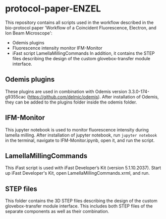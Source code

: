 # protocol-paper-ENZEL

This repository contains all scripts used in the workflow described in the bio-protocol paper 'Workflow of a Coincident Fluorescence, Electron, and Ion Beam Microscope':
- Odemis plugins
- Fluorescence intensity monitor IFM-Monitor
- iFast script LamellaMillingCommands
In addition, it contains the STEP files describing the design of the custom glovebox-transfer module interface.

## Odemis plugins
These plugins are used in combination with Odemis version 3.3.0-174-g9355cac (https://github.com/delmic/odemis).
After installation of Odemis, they can be added to the plugins folder inside the odemis folder.

## IFM-Monitor
This jupyter notebook is used to monitor fluorescence intensity during lamella milling.
After installation of jupyter notebook, run ```jupyter notebook``` in the terminal, navigate to IFM-Monitor.ipynb, open it, and run the script.

## LamellaMillingCommands
This iFast script is used with iFast Developer’s Kit (version 5.1.10.2037).
Start up iFast Developer's Kit, open LamellaMillingCommands.xrml, and run.

## STEP files
This folder contains the 3D STEP files describing the design of the custom glovebox-transfer module interface.
This includes both STEP files of the separate components as well as their combination.

